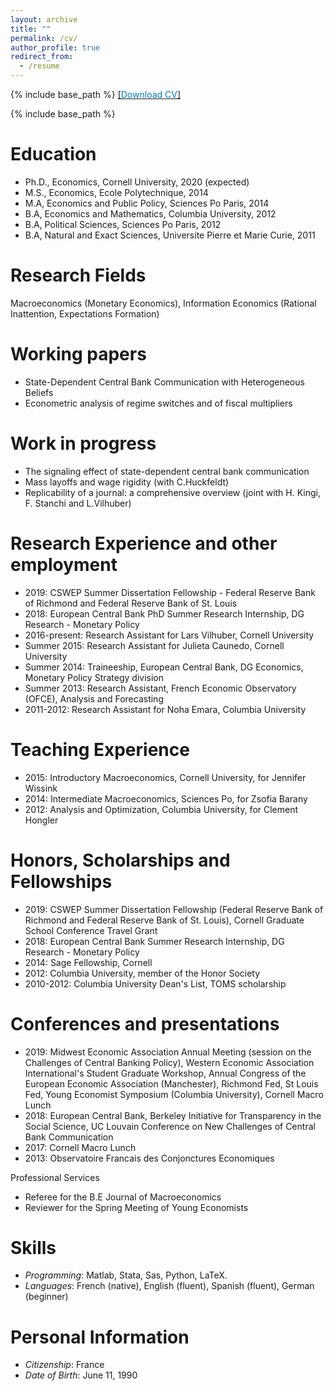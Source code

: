 ```yaml
---
layout: archive
title: ""
permalink: /cv/
author_profile: true
redirect_from:
  - /resume
---
```

{% include base_path %}
[[<span style="color:#007CBB">Download CV</span>]](../files/Herbert-Sylverie_CV.pdf)

{% include base_path %}

Education
======
* Ph.D., Economics, Cornell University, 2020 (expected)
* M.S., Economics, Ecole Polytechnique, 2014
* M.A, Economics and Public Policy, Sciences Po Paris, 2014
* B.A, Economics and Mathematics, Columbia University, 2012
* B.A, Political Sciences, Sciences Po Paris, 2012
* B.A, Natural and Exact Sciences, Universite Pierre et Marie Curie, 2011

Research Fields
======
Macroeconomics (Monetary Economics), Information Economics (Rational Inattention, Expectations Formation)

Working papers
======
* State-Dependent Central Bank Communication with Heterogeneous Beliefs
* Econometric analysis of regime switches and of fiscal multipliers


Work in progress
======
* The signaling effect of state-dependent central bank communication 
* Mass layoffs and wage rigidity (with C.Huckfeldt)
* Replicability of a journal: a comprehensive overview (joint with H. Kingi, F. Stanchi and L.Vilhuber)


Research Experience and other employment
======
* 2019: CSWEP Summer Dissertation Fellowship - Federal Reserve Bank of Richmond and Federal Reserve Bank of St. Louis 
* 2018: European Central Bank PhD Summer Research Internship, DG Research - Monetary Policy
* 2016-present: Research Assistant for Lars Vilhuber, Cornell University
* Summer 2015: Research Assistant for Julieta Caunedo, Cornell University
* Summer 2014: Traineeship, European Central Bank, DG Economics, Monetary Policy Strategy division
* Summer 2013: Research Assistant, French Economic Observatory (OFCE), Analysis and Forecasting
* 2011-2012: Research Assistant for Noha Emara, Columbia University

Teaching Experience
======
* 2015: Introductory Macroeconomics, Cornell University, for Jennifer Wissink
* 2014: Intermediate Macroeconomics, Sciences Po, for Zsofia Barany
* 2012: Analysis and Optimization, Columbia University, for Clement Hongler


Honors, Scholarships and Fellowships
======
* 2019: CSWEP Summer Dissertation Fellowship (Federal Reserve Bank of Richmond and Federal Reserve Bank of St. Louis), Cornell Graduate School Conference Travel Grant
* 2018: European Central Bank Summer Research Internship, DG Research - Monetary Policy
* 2014: Sage Fellowship, Cornell
* 2012: Columbia University, member of the Honor Society
* 2010-2012: Columbia University Dean's List, TOMS scholarship
  
Conferences and presentations
======
* 2019: Midwest Economic Association Annual Meeting (session on the Challenges of Central Banking Policy), Western Economic Association International's Student Graduate Workshop, Annual Congress of the European Economic Association (Manchester), Richmond Fed, St Louis Fed, Young Economist Symposium (Columbia University), Cornell Macro Lunch
* 2018: European Central Bank, Berkeley Initiative for Transparency in the Social Science, UC Louvain Conference on New Challenges of Central Bank Communication
* 2017: Cornell Macro Lunch
* 2013: Observatoire Francais des Conjonctures Economiques
  
Professional Services 
* Referee for the B.E Journal of Macroeconomics
* Reviewer for the Spring Meeting of Young Economists

Skills
======
* <em>Programming</em>: Matlab, Stata, Sas, Python, LaTeX.
* <em>Languages</em>: French (native), English (fluent), Spanish (fluent), German (beginner)
  
Personal Information
======
* <em>Citizenship</em>:	France
* <em>Date of Birth</em>: June 11, 1990
